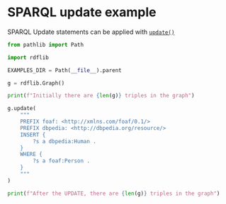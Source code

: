 # SPARQL update example

SPARQL Update statements can be applied with [`update()`](rdflib.graph.Graph.update)

```python
from pathlib import Path

import rdflib

EXAMPLES_DIR = Path(__file__).parent

g = rdflib.Graph()

print(f"Initially there are {len(g)} triples in the graph")

g.update(
    """
    PREFIX foaf: <http://xmlns.com/foaf/0.1/>
    PREFIX dbpedia: <http://dbpedia.org/resource/>
    INSERT {
        ?s a dbpedia:Human .
    }
    WHERE {
        ?s a foaf:Person .
    }
    """
)

print(f"After the UPDATE, there are {len(g)} triples in the graph")
```
